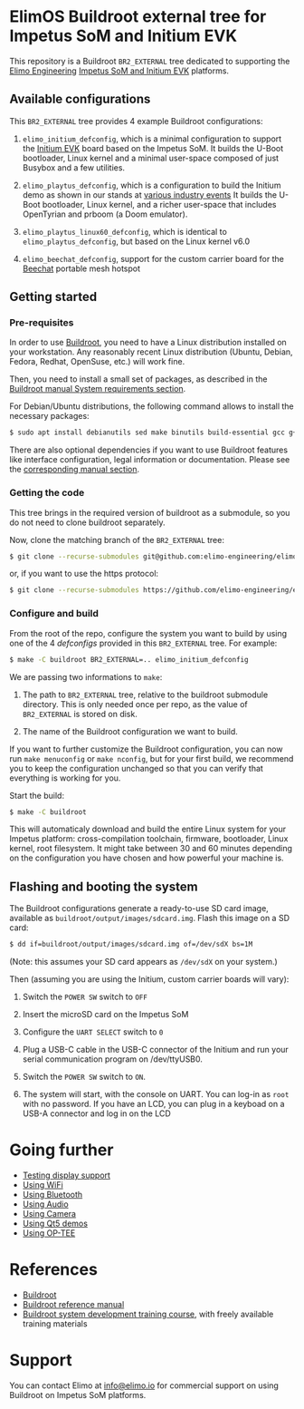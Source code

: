 # ElimOS Buildroot external tree for Impetus SoM and Initium EVK

This repository is a Buildroot `BR2_EXTERNAL` tree dedicated to
supporting the [Elimo Engineering](https://elimo.io)
[Impetus SoM and Initium EVK](https://elimo.io/portfolio/impetus/)
platforms. 

## Available configurations

This `BR2_EXTERNAL` tree provides 4 example Buildroot
configurations:

1. `elimo_initium_defconfig`, which is a minimal configuration to
   support the [Initium EVK](https://elimo.io/portfolio/impetus)
   board based on the Impetus SoM. It builds the U-Boot bootloader, Linux kernel
   and a minimal user-space composed of just Busybox and a few utilities.

2. `elimo_playtus_defconfig`, which is a configuration to build the Initium demo as
   shown in our stands at [various industry events](https://www.electromaker.io/blog/article/hardware-pioneers-2022-elimos-impetus-is-a-highly-connected-module)
   It builds the U-Boot bootloader, Linux kernel, and a richer user-space 
   that includes OpenTyrian and prboom (a Doom emulator).

3. `elimo_playtus_linux60_defconfig`, which is identical to `elimo_playtus_defconfig`,
   but based on the Linux kernel v6.0

4. `elimo_beechat_defconfig`, support for the custom carrier board for the [Beechat](https://beechat.network/) portable mesh hotspot


## Getting started

### Pre-requisites

In order to use [Buildroot](https://www.buildroot.org), you need to
have a Linux distribution installed on your workstation. Any
reasonably recent Linux distribution (Ubuntu, Debian, Fedora, Redhat,
OpenSuse, etc.) will work fine.

Then, you need to install a small set of packages, as described in the
[Buildroot manual System requirements
section](https://buildroot.org/downloads/manual/manual.html#requirement).

For Debian/Ubuntu distributions, the following command allows to
install the necessary packages:

```bash
$ sudo apt install debianutils sed make binutils build-essential gcc g++ bash patch gzip bzip2 perl tar cpio unzip rsync file bc git gcc-multilib g++-multilib
```

There are also optional dependencies if you want to use Buildroot features
like interface configuration, legal information or documentation.
Please see the [corresponding manual section](https://buildroot.org/downloads/manual/manual.html#requirement-optional).

### Getting the code

This tree brings in the required version of buildroot as a submodule, so you do not need
to clone buildroot separately.

Now, clone the matching branch of the `BR2_EXTERNAL` tree:

```bash
$ git clone --recurse-submodules git@github.com:elimo-engineering/elimos.git
```

or, if you want to use the https protocol:

```bash
$ git clone --recurse-submodules https://github.com/elimo-engineering/elimos.git
```

### Configure and build

From the root of the repo, configure the system you want to build by using one of the 4
*defconfigs* provided in this `BR2_EXTERNAL` tree. For example:

```bash
$ make -C buildroot BR2_EXTERNAL=.. elimo_initium_defconfig
```

We are passing two informations to `make`:

1. The path to `BR2_EXTERNAL` tree, relative to the buildroot submodule directory. This is only needed once per repo, as the value of `BR2_EXTERNAL` is stored on disk.

2. The name of the Buildroot configuration we want to build.

If you want to further customize the Buildroot configuration, you can
now run `make menuconfig` or `make nconfig`, but for your first build, we recommend you
to keep the configuration unchanged so that you can verify that
everything is working for you.

Start the build:

```bash
$ make -C buildroot
```

This will automaticaly download and build the entire Linux system for
your Impetus platform: cross-compilation toolchain, firmware,
bootloader, Linux kernel, root filesystem. It might take between 30
and 60 minutes depending on the configuration you have chosen and how
powerful your machine is.

## Flashing and booting the system

The Buildroot configurations generate a ready-to-use SD card image,
available as `buildroot/output/images/sdcard.img`. Flash this image on a SD card:

```bash
$ dd if=buildroot/output/images/sdcard.img of=/dev/sdX bs=1M
```

(Note: this assumes your SD card appears as `/dev/sdX` on your system.)

Then (assuming you are using the Initium, custom carrier boards will vary):

1. Switch the `POWER SW` switch to `OFF`

2. Insert the microSD card on the Impetus SoM

3. Configure the `UART SELECT` switch to `0`

4. Plug a USB-C cable in the USB-C connector of the Initium and run your serial communication program on /dev/ttyUSB0.

5. Switch the `POWER SW` switch to `ON`.

6. The system will start, with the console on UART. You can log-in as
`root` with no password. If you have an LCD, you can plug in a keyboad on a 
USB-A connector and log in on the LCD

# Going further

* [Testing display support](docs/display.md)
* [Using WiFi](docs/wifi.md)
* [Using Bluetooth](docs/bluetooth.md)
* [Using Audio](docs/audio.md)
* [Using Camera](docs/camera.md)
* [Using Qt5 demos](docs/qt5.md)
* [Using OP-TEE](docs/optee.md)

# References

* [Buildroot](https://buildroot.org/)
* [Buildroot reference manual](https://buildroot.org/downloads/manual/manual.html)
* [Buildroot system development training
  course](https://bootlin.com/training/buildroot/), with freely
  available training materials

# Support

You can contact Elimo at info@elimo.io for commercial support on
using Buildroot on Impetus SoM platforms.
